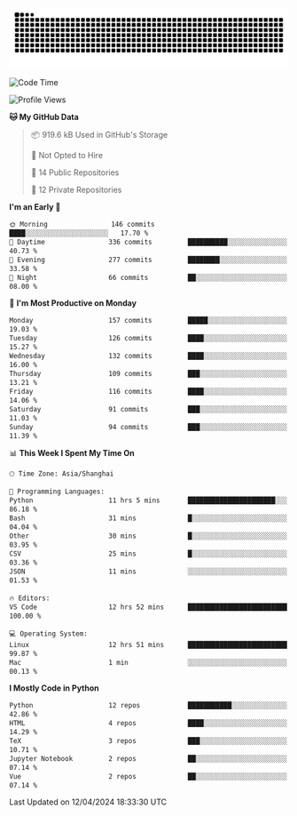 ![](https://raw.githubusercontent.com/BorisYang326/BorisYang326/output/github-contribution-grid-snake-dark.svg)

<!--START_SECTION:waka-->
![Code Time](http://img.shields.io/badge/Code%20Time-83%20hrs%2018%20mins-blue)

![Profile Views](http://img.shields.io/badge/Profile%20Views-0-blue)

**🐱 My GitHub Data** 

> 📦 919.6 kB Used in GitHub's Storage 
 > 
> 🚫 Not Opted to Hire
 > 
> 📜 14 Public Repositories 
 > 
> 🔑 12 Private Repositories 
 > 
**I'm an Early 🐤** 

```text
🌞 Morning                146 commits         ████░░░░░░░░░░░░░░░░░░░░░   17.70 % 
🌆 Daytime                336 commits         ██████████░░░░░░░░░░░░░░░   40.73 % 
🌃 Evening                277 commits         ████████░░░░░░░░░░░░░░░░░   33.58 % 
🌙 Night                  66 commits          ██░░░░░░░░░░░░░░░░░░░░░░░   08.00 % 
```
📅 **I'm Most Productive on Monday** 

```text
Monday                   157 commits         █████░░░░░░░░░░░░░░░░░░░░   19.03 % 
Tuesday                  126 commits         ████░░░░░░░░░░░░░░░░░░░░░   15.27 % 
Wednesday                132 commits         ████░░░░░░░░░░░░░░░░░░░░░   16.00 % 
Thursday                 109 commits         ███░░░░░░░░░░░░░░░░░░░░░░   13.21 % 
Friday                   116 commits         ████░░░░░░░░░░░░░░░░░░░░░   14.06 % 
Saturday                 91 commits          ███░░░░░░░░░░░░░░░░░░░░░░   11.03 % 
Sunday                   94 commits          ███░░░░░░░░░░░░░░░░░░░░░░   11.39 % 
```


📊 **This Week I Spent My Time On** 

```text
🕑︎ Time Zone: Asia/Shanghai

💬 Programming Languages: 
Python                   11 hrs 5 mins       ██████████████████████░░░   86.18 % 
Bash                     31 mins             █░░░░░░░░░░░░░░░░░░░░░░░░   04.04 % 
Other                    30 mins             █░░░░░░░░░░░░░░░░░░░░░░░░   03.95 % 
CSV                      25 mins             █░░░░░░░░░░░░░░░░░░░░░░░░   03.36 % 
JSON                     11 mins             ░░░░░░░░░░░░░░░░░░░░░░░░░   01.53 % 

🔥 Editors: 
VS Code                  12 hrs 52 mins      █████████████████████████   100.00 % 

💻 Operating System: 
Linux                    12 hrs 51 mins      █████████████████████████   99.87 % 
Mac                      1 min               ░░░░░░░░░░░░░░░░░░░░░░░░░   00.13 % 
```

**I Mostly Code in Python** 

```text
Python                   12 repos            ███████████░░░░░░░░░░░░░░   42.86 % 
HTML                     4 repos             ████░░░░░░░░░░░░░░░░░░░░░   14.29 % 
TeX                      3 repos             ███░░░░░░░░░░░░░░░░░░░░░░   10.71 % 
Jupyter Notebook         2 repos             ██░░░░░░░░░░░░░░░░░░░░░░░   07.14 % 
Vue                      2 repos             ██░░░░░░░░░░░░░░░░░░░░░░░   07.14 % 
```




 Last Updated on 12/04/2024 18:33:30 UTC
<!--END_SECTION:waka-->
